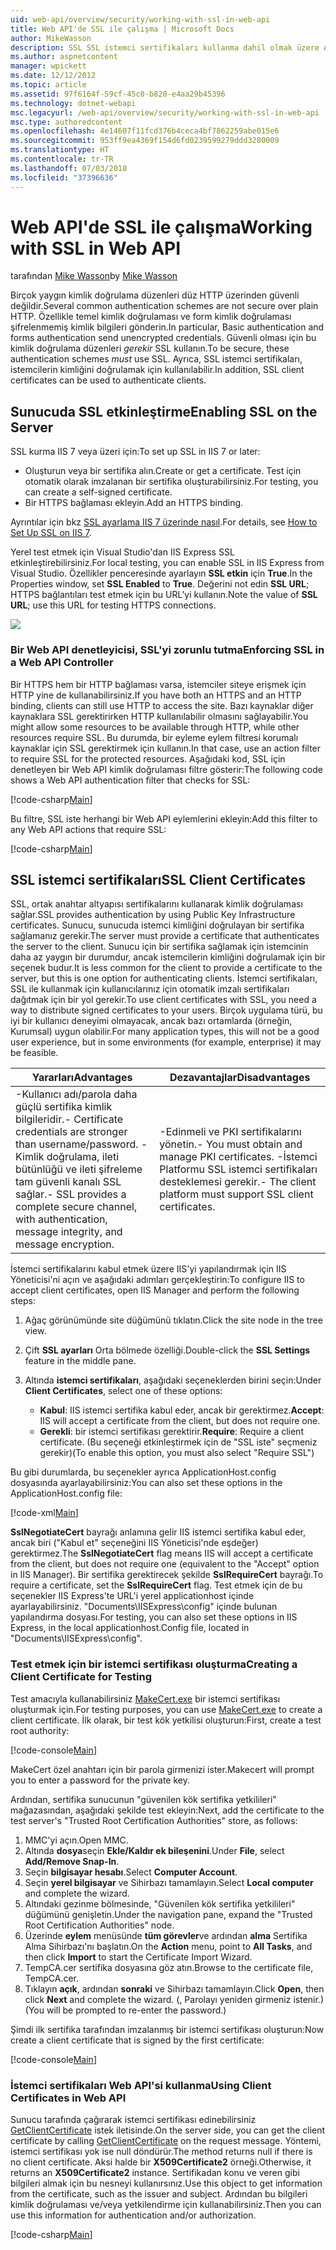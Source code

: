 ```yaml
---
uid: web-api/overview/security/working-with-ssl-in-web-api
title: Web API'de SSL ile çalışma | Microsoft Docs
author: MikeWasson
description: SSL SSL istemci sertifikaları kullanma dahil olmak üzere ASP.NET Web API ile kullanma işlemi gösterilmektedir.
ms.author: aspnetcontent
manager: wpickett
ms.date: 12/12/2012
ms.topic: article
ms.assetid: 97f6164f-59cf-45c0-b820-e4aa29b45396
ms.technology: dotnet-webapi
msc.legacyurl: /web-api/overview/security/working-with-ssl-in-web-api
msc.type: authoredcontent
ms.openlocfilehash: 4e14607f11fcd376b4ceca4bf7862259abe015e6
ms.sourcegitcommit: 953ff9ea4369f154d6fd0239599279ddd3280009
ms.translationtype: HT
ms.contentlocale: tr-TR
ms.lasthandoff: 07/03/2018
ms.locfileid: "37396636"
---
```

<a name="working-with-ssl-in-web-api"></a><span data-ttu-id="bf9ee-103">Web API'de SSL ile çalışma</span><span class="sxs-lookup"><span data-stu-id="bf9ee-103">Working with SSL in Web API</span></span>
====================
<span data-ttu-id="bf9ee-104">tarafından [Mike Wasson](https://github.com/MikeWasson)</span><span class="sxs-lookup"><span data-stu-id="bf9ee-104">by [Mike Wasson](https://github.com/MikeWasson)</span></span>

<span data-ttu-id="bf9ee-105">Birçok yaygın kimlik doğrulama düzenleri düz HTTP üzerinden güvenli değildir.</span><span class="sxs-lookup"><span data-stu-id="bf9ee-105">Several common authentication schemes are not secure over plain HTTP.</span></span> <span data-ttu-id="bf9ee-106">Özellikle temel kimlik doğrulaması ve form kimlik doğrulaması şifrelenmemiş kimlik bilgileri gönderin.</span><span class="sxs-lookup"><span data-stu-id="bf9ee-106">In particular, Basic authentication and forms authentication send unencrypted credentials.</span></span> <span data-ttu-id="bf9ee-107">Güvenli olması için bu kimlik doğrulama düzenleri *gerekir* SSL kullanın.</span><span class="sxs-lookup"><span data-stu-id="bf9ee-107">To be secure, these authentication schemes *must* use SSL.</span></span> <span data-ttu-id="bf9ee-108">Ayrıca, SSL istemci sertifikaları, istemcilerin kimliğini doğrulamak için kullanılabilir.</span><span class="sxs-lookup"><span data-stu-id="bf9ee-108">In addition, SSL client certificates can be used to authenticate clients.</span></span>

## <a name="enabling-ssl-on-the-server"></a><span data-ttu-id="bf9ee-109">Sunucuda SSL etkinleştirme</span><span class="sxs-lookup"><span data-stu-id="bf9ee-109">Enabling SSL on the Server</span></span>

<span data-ttu-id="bf9ee-110">SSL kurma IIS 7 veya üzeri için:</span><span class="sxs-lookup"><span data-stu-id="bf9ee-110">To set up SSL in IIS 7 or later:</span></span>

- <span data-ttu-id="bf9ee-111">Oluşturun veya bir sertifika alın.</span><span class="sxs-lookup"><span data-stu-id="bf9ee-111">Create or get a certificate.</span></span> <span data-ttu-id="bf9ee-112">Test için otomatik olarak imzalanan bir sertifika oluşturabilirsiniz.</span><span class="sxs-lookup"><span data-stu-id="bf9ee-112">For testing, you can create a self-signed certificate.</span></span>
- <span data-ttu-id="bf9ee-113">Bir HTTPS bağlaması ekleyin.</span><span class="sxs-lookup"><span data-stu-id="bf9ee-113">Add an HTTPS binding.</span></span>

<span data-ttu-id="bf9ee-114">Ayrıntılar için bkz [SSL ayarlama IIS 7 üzerinde nasıl](https://www.iis.net/learn/manage/configuring-security/how-to-set-up-ssl-on-iis).</span><span class="sxs-lookup"><span data-stu-id="bf9ee-114">For details, see [How to Set Up SSL on IIS 7](https://www.iis.net/learn/manage/configuring-security/how-to-set-up-ssl-on-iis).</span></span>

<span data-ttu-id="bf9ee-115">Yerel test etmek için Visual Studio'dan IIS Express SSL etkinleştirebilirsiniz.</span><span class="sxs-lookup"><span data-stu-id="bf9ee-115">For local testing, you can enable SSL in IIS Express from Visual Studio.</span></span> <span data-ttu-id="bf9ee-116">Özellikler penceresinde ayarlayın **SSL etkin** için **True**.</span><span class="sxs-lookup"><span data-stu-id="bf9ee-116">In the Properties window, set **SSL Enabled** to **True**.</span></span> <span data-ttu-id="bf9ee-117">Değerini not edin **SSL URL**; HTTPS bağlantıları test etmek için bu URL'yi kullanın.</span><span class="sxs-lookup"><span data-stu-id="bf9ee-117">Note the value of **SSL URL**; use this URL for testing HTTPS connections.</span></span>

![](working-with-ssl-in-web-api/_static/image1.png)

### <a name="enforcing-ssl-in-a-web-api-controller"></a><span data-ttu-id="bf9ee-118">Bir Web API denetleyicisi, SSL'yi zorunlu tutma</span><span class="sxs-lookup"><span data-stu-id="bf9ee-118">Enforcing SSL in a Web API Controller</span></span>

<span data-ttu-id="bf9ee-119">Bir HTTPS hem bir HTTP bağlaması varsa, istemciler siteye erişmek için HTTP yine de kullanabilirsiniz.</span><span class="sxs-lookup"><span data-stu-id="bf9ee-119">If you have both an HTTPS and an HTTP binding, clients can still use HTTP to access the site.</span></span> <span data-ttu-id="bf9ee-120">Bazı kaynaklar diğer kaynaklara SSL gerektirirken HTTP kullanılabilir olmasını sağlayabilir.</span><span class="sxs-lookup"><span data-stu-id="bf9ee-120">You might allow some resources to be available through HTTP, while other resources require SSL.</span></span> <span data-ttu-id="bf9ee-121">Bu durumda, bir eyleme eylem filtresi korumalı kaynaklar için SSL gerektirmek için kullanın.</span><span class="sxs-lookup"><span data-stu-id="bf9ee-121">In that case, use an action filter to require SSL for the protected resources.</span></span> <span data-ttu-id="bf9ee-122">Aşağıdaki kod, SSL için denetleyen bir Web API kimlik doğrulaması filtre gösterir:</span><span class="sxs-lookup"><span data-stu-id="bf9ee-122">The following code shows a Web API authentication filter that checks for SSL:</span></span>

[!code-csharp[Main](working-with-ssl-in-web-api/samples/sample1.cs)]

<span data-ttu-id="bf9ee-123">Bu filtre, SSL iste herhangi bir Web API eylemlerini ekleyin:</span><span class="sxs-lookup"><span data-stu-id="bf9ee-123">Add this filter to any Web API actions that require SSL:</span></span>

[!code-csharp[Main](working-with-ssl-in-web-api/samples/sample2.cs)]

## <a name="ssl-client-certificates"></a><span data-ttu-id="bf9ee-124">SSL istemci sertifikaları</span><span class="sxs-lookup"><span data-stu-id="bf9ee-124">SSL Client Certificates</span></span>

<span data-ttu-id="bf9ee-125">SSL, ortak anahtar altyapısı sertifikalarını kullanarak kimlik doğrulaması sağlar.</span><span class="sxs-lookup"><span data-stu-id="bf9ee-125">SSL provides authentication by using Public Key Infrastructure certificates.</span></span> <span data-ttu-id="bf9ee-126">Sunucu, sunucuda istemci kimliğini doğrulayan bir sertifika sağlamanız gerekir.</span><span class="sxs-lookup"><span data-stu-id="bf9ee-126">The server must provide a certificate that authenticates the server to the client.</span></span> <span data-ttu-id="bf9ee-127">Sunucu için bir sertifika sağlamak için istemcinin daha az yaygın bir durumdur, ancak istemcilerin kimliğini doğrulamak için bir seçenek budur.</span><span class="sxs-lookup"><span data-stu-id="bf9ee-127">It is less common for the client to provide a certificate to the server, but this is one option for authenticating clients.</span></span> <span data-ttu-id="bf9ee-128">İstemci sertifikaları, SSL ile kullanmak için kullanıcılarınız için otomatik imzalı sertifikaları dağıtmak için bir yol gerekir.</span><span class="sxs-lookup"><span data-stu-id="bf9ee-128">To use client certificates with SSL, you need a way to distribute signed certificates to your users.</span></span> <span data-ttu-id="bf9ee-129">Birçok uygulama türü, bu iyi bir kullanıcı deneyimi olmayacak, ancak bazı ortamlarda (örneğin, Kurumsal) uygun olabilir.</span><span class="sxs-lookup"><span data-stu-id="bf9ee-129">For many application types, this will not be a good user experience, but in some environments (for example, enterprise) it may be feasible.</span></span>

| <span data-ttu-id="bf9ee-130">Yararları</span><span class="sxs-lookup"><span data-stu-id="bf9ee-130">Advantages</span></span> | <span data-ttu-id="bf9ee-131">Dezavantajlar</span><span class="sxs-lookup"><span data-stu-id="bf9ee-131">Disadvantages</span></span> |
| --- | --- |
| <span data-ttu-id="bf9ee-132">-Kullanıcı adı/parola daha güçlü sertifika kimlik bilgileridir.</span><span class="sxs-lookup"><span data-stu-id="bf9ee-132">- Certificate credentials are stronger than username/password.</span></span> <span data-ttu-id="bf9ee-133">-Kimlik doğrulama, ileti bütünlüğü ve ileti şifreleme tam güvenli kanalı SSL sağlar.</span><span class="sxs-lookup"><span data-stu-id="bf9ee-133">- SSL provides a complete secure channel, with authentication, message integrity, and message encryption.</span></span> | <span data-ttu-id="bf9ee-134">-Edinmeli ve PKI sertifikalarını yönetin.</span><span class="sxs-lookup"><span data-stu-id="bf9ee-134">- You must obtain and manage PKI certificates.</span></span> <span data-ttu-id="bf9ee-135">-İstemci Platformu SSL istemci sertifikaları desteklemesi gerekir.</span><span class="sxs-lookup"><span data-stu-id="bf9ee-135">- The client platform must support SSL client certificates.</span></span> |

<span data-ttu-id="bf9ee-136">İstemci sertifikalarını kabul etmek üzere IIS'yi yapılandırmak için IIS Yöneticisi'ni açın ve aşağıdaki adımları gerçekleştirin:</span><span class="sxs-lookup"><span data-stu-id="bf9ee-136">To configure IIS to accept client certificates, open IIS Manager and perform the following steps:</span></span>

1. <span data-ttu-id="bf9ee-137">Ağaç görünümünde site düğümünü tıklatın.</span><span class="sxs-lookup"><span data-stu-id="bf9ee-137">Click the site node in the tree view.</span></span>
2. <span data-ttu-id="bf9ee-138">Çift **SSL ayarları** Orta bölmede özelliği.</span><span class="sxs-lookup"><span data-stu-id="bf9ee-138">Double-click the **SSL Settings** feature in the middle pane.</span></span>
3. <span data-ttu-id="bf9ee-139">Altında **istemci sertifikaları**, aşağıdaki seçeneklerden birini seçin:</span><span class="sxs-lookup"><span data-stu-id="bf9ee-139">Under **Client Certificates**, select one of these options:</span></span> 

    - <span data-ttu-id="bf9ee-140">**Kabul**: IIS istemci sertifika kabul eder, ancak bir gerektirmez.</span><span class="sxs-lookup"><span data-stu-id="bf9ee-140">**Accept**: IIS will accept a certificate from the client, but does not require one.</span></span>
    - <span data-ttu-id="bf9ee-141">**Gerekli**: bir istemci sertifikası gerektirir.</span><span class="sxs-lookup"><span data-stu-id="bf9ee-141">**Require**: Require a client certificate.</span></span> <span data-ttu-id="bf9ee-142">(Bu seçeneği etkinleştirmek için de "SSL iste" seçmeniz gerekir)</span><span class="sxs-lookup"><span data-stu-id="bf9ee-142">(To enable this option, you must also select "Require SSL")</span></span>

<span data-ttu-id="bf9ee-143">Bu gibi durumlarda, bu seçenekler ayrıca ApplicationHost.config dosyasında ayarlayabilirsiniz:</span><span class="sxs-lookup"><span data-stu-id="bf9ee-143">You can also set these options in the ApplicationHost.config file:</span></span>

[!code-xml[Main](working-with-ssl-in-web-api/samples/sample3.xml)]

<span data-ttu-id="bf9ee-144">**SslNegotiateCert** bayrağı anlamına gelir IIS istemci sertifika kabul eder, ancak biri ("Kabul et" seçeneğini IIS Yöneticisi'nde eşdeğer) gerektirmez.</span><span class="sxs-lookup"><span data-stu-id="bf9ee-144">The **SslNegotiateCert** flag means IIS will accept a certificate from the client, but does not require one (equivalent to the "Accept" option in IIS Manager).</span></span> <span data-ttu-id="bf9ee-145">Bir sertifika gerektirecek şekilde **SslRequireCert** bayrağı.</span><span class="sxs-lookup"><span data-stu-id="bf9ee-145">To require a certificate, set the **SslRequireCert** flag.</span></span> <span data-ttu-id="bf9ee-146">Test etmek için de bu seçenekler IIS Express'te URL'i yerel applicationhost içinde ayarlayabilirsiniz. "Documents\IISExpress\config" içinde bulunan yapılandırma dosyası.</span><span class="sxs-lookup"><span data-stu-id="bf9ee-146">For testing, you can also set these options in IIS Express, in the local applicationhost.Config file, located in "Documents\IISExpress\config".</span></span>

### <a name="creating-a-client-certificate-for-testing"></a><span data-ttu-id="bf9ee-147">Test etmek için bir istemci sertifikası oluşturma</span><span class="sxs-lookup"><span data-stu-id="bf9ee-147">Creating a Client Certificate for Testing</span></span>

<span data-ttu-id="bf9ee-148">Test amacıyla kullanabilirsiniz [MakeCert.exe](https://msdn.microsoft.com/library/bfsktky3.aspx) bir istemci sertifikası oluşturmak için.</span><span class="sxs-lookup"><span data-stu-id="bf9ee-148">For testing purposes, you can use [MakeCert.exe](https://msdn.microsoft.com/library/bfsktky3.aspx) to create a client certificate.</span></span> <span data-ttu-id="bf9ee-149">İlk olarak, bir test kök yetkilisi oluşturun:</span><span class="sxs-lookup"><span data-stu-id="bf9ee-149">First, create a test root authority:</span></span>

[!code-console[Main](working-with-ssl-in-web-api/samples/sample4.cmd)]

<span data-ttu-id="bf9ee-150">MakeCert özel anahtarı için bir parola girmenizi ister.</span><span class="sxs-lookup"><span data-stu-id="bf9ee-150">Makecert will prompt you to enter a password for the private key.</span></span>

<span data-ttu-id="bf9ee-151">Ardından, sertifika sunucunun "güvenilen kök sertifika yetkilileri" mağazasından, aşağıdaki şekilde test ekleyin:</span><span class="sxs-lookup"><span data-stu-id="bf9ee-151">Next, add the certificate to the test server's "Trusted Root Certification Authorities" store, as follows:</span></span>

1. <span data-ttu-id="bf9ee-152">MMC'yi açın.</span><span class="sxs-lookup"><span data-stu-id="bf9ee-152">Open MMC.</span></span>
2. <span data-ttu-id="bf9ee-153">Altında **dosya**seçin **Ekle/Kaldır ek bileşenini**.</span><span class="sxs-lookup"><span data-stu-id="bf9ee-153">Under **File**, select **Add/Remove Snap-In**.</span></span>
3. <span data-ttu-id="bf9ee-154">Seçin **bilgisayar hesabı**.</span><span class="sxs-lookup"><span data-stu-id="bf9ee-154">Select **Computer Account**.</span></span>
4. <span data-ttu-id="bf9ee-155">Seçin **yerel bilgisayar** ve Sihirbazı tamamlayın.</span><span class="sxs-lookup"><span data-stu-id="bf9ee-155">Select **Local computer** and complete the wizard.</span></span>
5. <span data-ttu-id="bf9ee-156">Altındaki gezinme bölmesinde, "Güvenilen kök sertifika yetkilileri" düğümünü genişletin.</span><span class="sxs-lookup"><span data-stu-id="bf9ee-156">Under the navigation pane, expand the "Trusted Root Certification Authorities" node.</span></span>
6. <span data-ttu-id="bf9ee-157">Üzerinde **eylem** menüsünde **tüm görevler**ve ardından **alma** Sertifika Alma Sihirbazı'nı başlatın.</span><span class="sxs-lookup"><span data-stu-id="bf9ee-157">On the **Action** menu, point to **All Tasks**, and then click **Import** to start the Certificate Import Wizard.</span></span>
7. <span data-ttu-id="bf9ee-158">TempCA.cer sertifika dosyasına göz atın.</span><span class="sxs-lookup"><span data-stu-id="bf9ee-158">Browse to the certificate file, TempCA.cer.</span></span>
8. <span data-ttu-id="bf9ee-159">Tıklayın **açık**, ardından **sonraki** ve Sihirbazı tamamlayın.</span><span class="sxs-lookup"><span data-stu-id="bf9ee-159">Click **Open**, then click **Next** and complete the wizard.</span></span> <span data-ttu-id="bf9ee-160">(, Parolayı yeniden girmeniz istenir.)</span><span class="sxs-lookup"><span data-stu-id="bf9ee-160">(You will be prompted to re-enter the password.)</span></span>

<span data-ttu-id="bf9ee-161">Şimdi ilk sertifika tarafından imzalanmış bir istemci sertifikası oluşturun:</span><span class="sxs-lookup"><span data-stu-id="bf9ee-161">Now create a client certificate that is signed by the first certificate:</span></span>

[!code-console[Main](working-with-ssl-in-web-api/samples/sample5.cmd)]

### <a name="using-client-certificates-in-web-api"></a><span data-ttu-id="bf9ee-162">İstemci sertifikaları Web API'si kullanma</span><span class="sxs-lookup"><span data-stu-id="bf9ee-162">Using Client Certificates in Web API</span></span>

<span data-ttu-id="bf9ee-163">Sunucu tarafında çağırarak istemci sertifikası edinebilirsiniz [GetClientCertificate](https://msdn.microsoft.com/library/system.net.http.httprequestmessageextensions.getclientcertificate.aspx) istek iletisinde.</span><span class="sxs-lookup"><span data-stu-id="bf9ee-163">On the server side, you can get the client certificate by calling [GetClientCertificate](https://msdn.microsoft.com/library/system.net.http.httprequestmessageextensions.getclientcertificate.aspx) on the request message.</span></span> <span data-ttu-id="bf9ee-164">Yöntemi, istemci sertifikası yok ise null döndürür.</span><span class="sxs-lookup"><span data-stu-id="bf9ee-164">The method returns null if there is no client certificate.</span></span> <span data-ttu-id="bf9ee-165">Aksi halde bir **X509Certificate2** örneği.</span><span class="sxs-lookup"><span data-stu-id="bf9ee-165">Otherwise, it returns an **X509Certificate2** instance.</span></span> <span data-ttu-id="bf9ee-166">Sertifikadan konu ve veren gibi bilgileri almak için bu nesneyi kullanırsınız.</span><span class="sxs-lookup"><span data-stu-id="bf9ee-166">Use this object to get information from the certificate, such as the issuer and subject.</span></span> <span data-ttu-id="bf9ee-167">Ardından bu bilgileri kimlik doğrulaması ve/veya yetkilendirme için kullanabilirsiniz.</span><span class="sxs-lookup"><span data-stu-id="bf9ee-167">Then you can use this information for authentication and/or authorization.</span></span>

[!code-csharp[Main](working-with-ssl-in-web-api/samples/sample6.cs)]
